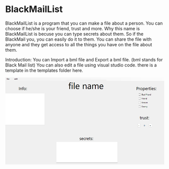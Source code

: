 # BlackMailList
 BlackMailList is a program that you can make a file about a person. You can choose if he/she is your friend, trust and more. Why this name is BlackMailList is becuse you can type secrets about them. So if the BlackMail you, you can easily do it to them. You can share the file with anyone and they get access to all the things you have on the file about them.

Introduction: You can Import a bml file and Export a bml file. (bml stands for Black Mail list)
You can also edit a file using visual studio code. there is a template in the templates folder here. 

![Alt Text](images/preview.png)